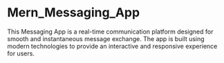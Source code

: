 # Mern_Messaging_App
This Messaging App is a real-time communication platform designed for smooth and instantaneous message exchange. The app is built using modern technologies to provide an interactive and responsive experience for users.
